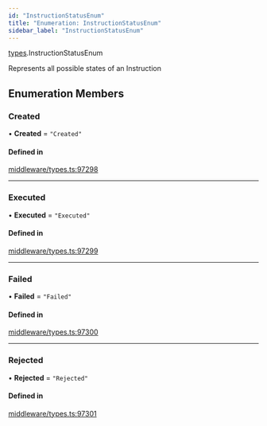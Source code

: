 ```yaml
---
id: "InstructionStatusEnum"
title: "Enumeration: InstructionStatusEnum"
sidebar_label: "InstructionStatusEnum"
---
```


[types](../../../modules/Types/Types.md).InstructionStatusEnum

Represents all possible states of an Instruction

## Enumeration Members

### Created

• **Created** = ``"Created"``

#### Defined in

[middleware/types.ts:97298](https://github.com/PolymeshAssociation/polymesh-sdk/blob/88db4a911/src/middleware/types.ts#L97298)

___

### Executed

• **Executed** = ``"Executed"``

#### Defined in

[middleware/types.ts:97299](https://github.com/PolymeshAssociation/polymesh-sdk/blob/88db4a911/src/middleware/types.ts#L97299)

___

### Failed

• **Failed** = ``"Failed"``

#### Defined in

[middleware/types.ts:97300](https://github.com/PolymeshAssociation/polymesh-sdk/blob/88db4a911/src/middleware/types.ts#L97300)

___

### Rejected

• **Rejected** = ``"Rejected"``

#### Defined in

[middleware/types.ts:97301](https://github.com/PolymeshAssociation/polymesh-sdk/blob/88db4a911/src/middleware/types.ts#L97301)
